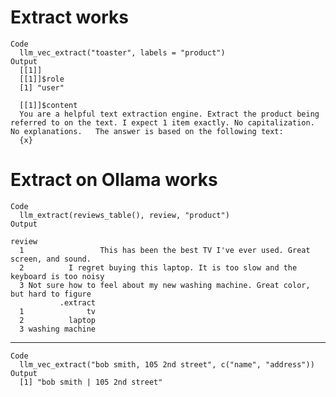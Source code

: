 # Extract works

    Code
      llm_vec_extract("toaster", labels = "product")
    Output
      [[1]]
      [[1]]$role
      [1] "user"
      
      [[1]]$content
      You are a helpful text extraction engine. Extract the product being referred to on the text. I expect 1 item exactly. No capitalization. No explanations.   The answer is based on the following text:
      {x}
      
      

# Extract on Ollama works

    Code
      llm_extract(reviews_table(), review, "product")
    Output
                                                                                    review
      1                 This has been the best TV I've ever used. Great screen, and sound.
      2          I regret buying this laptop. It is too slow and the keyboard is too noisy
      3 Not sure how to feel about my new washing machine. Great color, but hard to figure
               .extract
      1              tv
      2          laptop
      3 washing machine

---

    Code
      llm_vec_extract("bob smith, 105 2nd street", c("name", "address"))
    Output
      [1] "bob smith | 105 2nd street"

